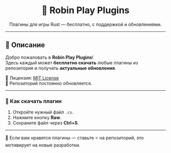 <h1 align="center">🎯 Robin Play Plugins</h1>
<p align="center">
  Плагины для игры Rust — бесплатно, с поддержкой и обновлениями.
</p>

---

## 📜 Описание
Добро пожаловать в **Robin Play Plugins**!  
Здесь каждый может **бесплатно скачать** любые плагины из репозитория и получать **актуальные обновления**.

📌 Лицензия: [MIT License](https://github.com/RobinPlay-2025/Free-Plugins/blob/main/LICENSE)  
📅 Репозиторий постоянно обновляется.

---

### 🔹 Как скачать плагин
1. Откройте нужный файл `.cs`.
2. Нажмите кнопку **Raw**.
3. Сохраните файл через **Ctrl+S**.

---

💬 Если вам нравятся плагины — ставьте ⭐ на репозиторий, это мотивирует на новые разработки.
